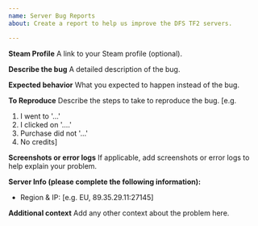 ```yaml
---
name: Server Bug Reports
about: Create a report to help us improve the DFS TF2 servers.

---
```


**Steam Profile**
A link to your Steam profile (optional).

**Describe the bug**
A detailed description of the bug.

**Expected behavior**
What you expected to happen instead of the bug.

**To Reproduce**
Describe the steps to take to reproduce the bug.
[e.g.
1. I went to '...'
2. I clicked on '....'
3. Purchase did not '...'
4. No credits]

**Screenshots or error logs**
If applicable, add screenshots or error logs to help explain your problem.

**Server Info (please complete the following information):**
 - Region & IP: [e.g. EU, 89.35.29.11:27145]

**Additional context**
Add any other context about the problem here.